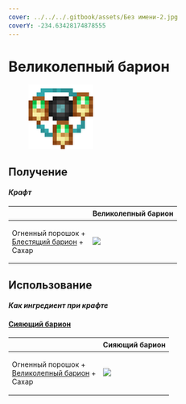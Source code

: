 ```yaml
---
cover: ../../../.gitbook/assets/Без имени-2.jpg
coverY: -234.63428174878555
---
```


# Великолепный барион

<figure><img src="../../../.gitbook/assets/baryon_4_128.png" alt=""><figcaption></figcaption></figure>

## Получение

#### _Крафт_

| ㅤ                                                                                  | Великолепный барион                         |
| ---------------------------------------------------------------------------------- | ------------------------------------------- |
| <p>Огненный порошок +<br><a href="baryon_3.md">Блестящий барион</a> +<br>Сахар</p> | ![](../../../.gitbook/assets/baryon\_4.png) |

## Использование

#### _Как ингредиент при крафте_

#### [Сияющий барион](baryon\_5.md)

| ㅤ                                                                                     | Сияющий барион                              |
| ------------------------------------------------------------------------------------- | ------------------------------------------- |
| <p>Огненный порошок +<br><a href="baryon_4.md">Великолепный барион</a> +<br>Сахар</p> | ![](../../../.gitbook/assets/baryon\_5.png) |
